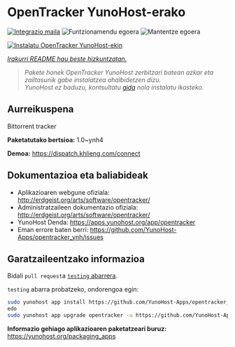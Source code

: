 <!--
Ohart ongi: README hau automatikoki sortu da <https://github.com/YunoHost/apps/tree/master/tools/readme_generator>ri esker
EZ editatu eskuz.
-->

# OpenTracker YunoHost-erako

[![Integrazio maila](https://dash.yunohost.org/integration/opentracker.svg)](https://dash.yunohost.org/appci/app/opentracker) ![Funtzionamendu egoera](https://ci-apps.yunohost.org/ci/badges/opentracker.status.svg) ![Mantentze egoera](https://ci-apps.yunohost.org/ci/badges/opentracker.maintain.svg)

[![Instalatu OpenTracker YunoHost-ekin](https://install-app.yunohost.org/install-with-yunohost.svg)](https://install-app.yunohost.org/?app=opentracker)

*[Irakurri README hau beste hizkuntzatan.](./ALL_README.md)*

> *Pakete honek OpenTracker YunoHost zerbitzari batean azkar eta zailtasunik gabe instalatzea ahalbidetzen dizu.*  
> *YunoHost ez baduzu, kontsultatu [gida](https://yunohost.org/install) nola instalatu ikasteko.*

## Aurreikuspena

Bittorrent tracker

**Paketatutako bertsioa:** 1.0~ynh4

**Demoa:** <https://dispatch.khlieng.com/connect>
## Dokumentazioa eta baliabideak

- Aplikazioaren webgune ofiziala: <http://erdgeist.org/arts/software/opentracker/>
- Administratzaileen dokumentazio ofiziala: <http://erdgeist.org/arts/software/opentracker/>
- YunoHost Denda: <https://apps.yunohost.org/app/opentracker>
- Eman errore baten berri: <https://github.com/YunoHost-Apps/opentracker_ynh/issues>

## Garatzaileentzako informazioa

Bidali `pull request`a [`testing` abarrera](https://github.com/YunoHost-Apps/opentracker_ynh/tree/testing).

`testing` abarra probatzeko, ondorengoa egin:

```bash
sudo yunohost app install https://github.com/YunoHost-Apps/opentracker_ynh/tree/testing --debug
edo
sudo yunohost app upgrade opentracker -u https://github.com/YunoHost-Apps/opentracker_ynh/tree/testing --debug
```

**Informazio gehiago aplikazioaren paketatzeari buruz:** <https://yunohost.org/packaging_apps>
